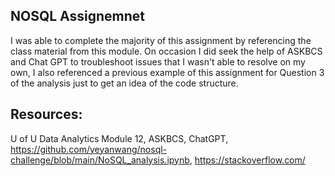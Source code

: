 ## NOSQL Assignemnet

I was able to complete the majority of this assignment by referencing the class material from this module. On occasion I did seek the help of ASKBCS and Chat GPT to troubleshoot issues that I wasn't able to resolve on my own,
I also referenced a previous example of this assignment for Question 3 of the analysis just to get an idea of the code structure.

## Resources:
U of U Data Analytics Module 12,
ASKBCS,
ChatGPT,
https://github.com/yeyanwang/nosql-challenge/blob/main/NoSQL_analysis.ipynb,
https://stackoverflow.com/
